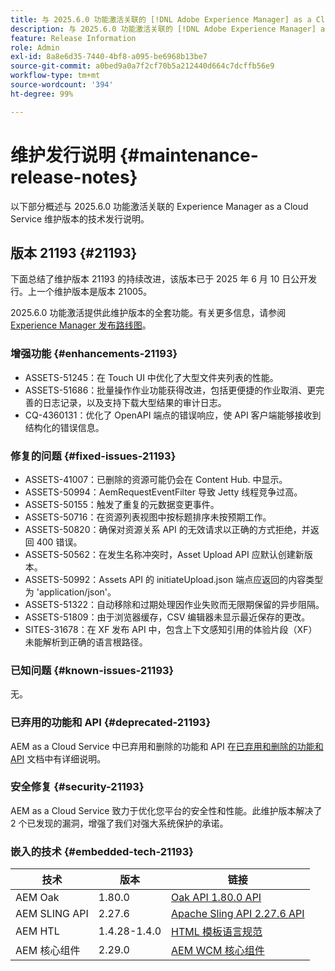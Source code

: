 ```yaml
---
title: 与 2025.6.0 功能激活关联的 [!DNL Adobe Experience Manager] as a Cloud Service 的维护发行说明。
description: 与 2025.6.0 功能激活关联的 [!DNL Adobe Experience Manager] as a Cloud Service 的维护发行说明。
feature: Release Information
role: Admin
exl-id: 8a8e6d35-7440-4bf8-a095-be6968b13be7
source-git-commit: a0bed9a0a7f2cf70b5a212440d664c7dcffb56e9
workflow-type: tm+mt
source-wordcount: '394'
ht-degree: 99%

---
```


# 维护发行说明 {#maintenance-release-notes}

以下部分概述与 2025.6.0 功能激活关联的 Experience Manager as a Cloud Service 维护版本的技术发行说明。

## 版本 21193 {#21193}

下面总结了维护版本 21193 的持续改进，该版本已于 2025 年 6 月 10 日公开发行。上一个维护版本是版本 21005。

2025.6.0 功能激活提供此维护版本的全套功能。有关更多信息，请参阅[&#x200B; Experience Manager 发布路线图](https://experienceleague.adobe.com/zh-hans/docs/experience-manager-release-information/aem-release-updates/update-releases-roadmap)。

### 增强功能 {#enhancements-21193}

* ASSETS-51245：在 Touch UI 中优化了大型文件夹列表的性能。
* ASSETS-51686：批量操作作业功能获得改进，包括更便捷的作业取消、更完善的日志记录，以及支持下载大型结果的审计日志。
* CQ-4360131：优化了 OpenAPI 端点的错误响应，使 API 客户端能够接收到结构化的错误信息。

### 修复的问题 {#fixed-issues-21193}

* ASSETS-41007：已删除的资源可能仍会在 Content Hub. 中显示。
* ASSETS-50994：AemRequestEventFilter 导致 Jetty 线程竞争过高。
* ASSETS-50155：触发了重复的元数据变更事件。
* ASSETS-50716：在资源列表视图中按标题排序未按预期工作。
* ASSETS-50820：确保对资源关系 API 的无效请求以正确的方式拒绝，并返回 400 错误。
* ASSETS-50562：在发生名称冲突时，Asset Upload API 应默认创建新版本。
* ASSETS-50992：Assets API 的 initiateUpload.json 端点应返回的内容类型为 &#39;application/json&#39;。
* ASSETS-51322：自动移除和过期处理因作业失败而无限期保留的异步阻隔。
* ASSETS-51809：由于浏览器缓存，CSV 编辑器未显示最近保存的更改。
* SITES-31678：在 XF 发布 API 中，包含上下文感知引用的体验片段（XF）未能解析到正确的语言根路径。

### 已知问题 {#known-issues-21193}

无。

### 已弃用的功能和 API {#deprecated-21193}

AEM as a Cloud Service 中已弃用和删除的功能和 API 在[已弃用和删除的功能和 API](/help/release-notes/deprecated-removed-features.md) 文档中有详细说明。

### 安全修复 {#security-21193}

AEM as a Cloud Service 致力于优化您平台的安全性和性能。此维护版本解决了 2 个已发现的漏洞，增强了我们对强大系统保护的承诺。

### 嵌入的技术 {#embedded-tech-21193}

| 技术 | 版本 | 链接 |
|---|---|---|
| AEM Oak | 1.80.0 | [Oak API 1.80.0 API](https://www.javadoc.io/doc/org.apache.jackrabbit/oak-api/1.80/index.html) |
| AEM SLING API | 2.27.6 | [Apache Sling API 2.27.6 API](https://www.javadoc.io/doc/org.apache.sling/org.apache.sling.api/latest/index.html) |
| AEM HTL | 1.4.28-1.4.0 | [HTML 模板语言规范](https://github.com/adobe/htl-spec) |
| AEM 核心组件 | 2.29.0 | [AEM WCM 核心组件](https://github.com/adobe/aem-core-wcm-components) |
